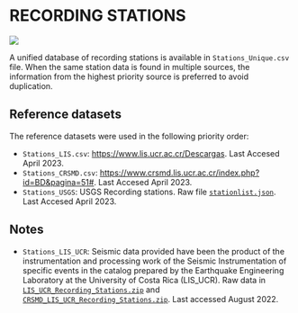 # RECORDING STATIONS

![](recording_stations.png)

A unified database of recording stations is available in `Stations_Unique.csv` file.
When the same station data is found in multiple sources, the information from the highest priority source is preferred to avoid duplication.


## Reference datasets

The reference datasets were used in the following priority order:
- `Stations_LIS.csv`: https://www.lis.ucr.ac.cr/Descargas. Last Accesed April 2023. 
- `Stations_CRSMD.csv`: https://www.crsmd.lis.ucr.ac.cr/index.php?id=BD&pagina=51#. Last Accesed April 2023.
- `Stations_USGS`: USGS Recording stations. Raw file [`stationlist.json`](https://earthquake.usgs.gov/product/shakemap/usp000jrsw/atlas/1594175979602/download/stationlist.json). Last Accesed April 2023.


## Notes 
- `Stations_LIS_UCR`: Seismic data provided have been the product of the instrumentation and processing work of the Seismic Instrumentation of specific events in the catalog prepared by the Earthquake Engineering Laboratory at the University of Costa Rica (LIS_UCR). Raw data in [`LIS_UCR_Recording_Stations.zip`](https://www.lis.ucr.ac.cr/Descargas) and [`CRSMD_LIS_UCR_Recording_Stations.zip`](https://www.crsmd.lis.ucr.ac.cr/index.php?id=BD&pagina=51#). Last accessed August 2022.
